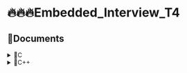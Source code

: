 # 🔥🔥🔥Embedded_Interview_T4
## 🧾Documents
<details>
<summary>
💊C
</summary>
</details>

<details>
<summary>
💊C++
</summary>
     ## ♦ Class
                Class hay lớp là một mô tả trừu tượng (abstract) của nhóm các đối tượng (object) có cùng bản chất, ngược lại mỗi một đối tượng là một thể hiện cụ thể
            (instance) cho những mô tả trừu tượng đó. Một class trong C++ sẽ có các đặc điểm sau:  Một class bao gồm các thành phần dữ liệu (thuộc tính hay property) và các               phương thức (hàm thành phần hay method).  Class thực chất là một kiểu dữ liệu do người lập trình định nghĩa.  Trong C++, từ khóa class sẽ chỉ điểm bắt đầu của
            một class sẽ được cài đặt.
</details>
